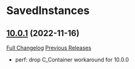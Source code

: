 # SavedInstances

## [10.0.1](https://github.com/SavedInstances/SavedInstances/tree/10.0.1) (2022-11-16)
[Full Changelog](https://github.com/SavedInstances/SavedInstances/commits/10.0.1) [Previous Releases](https://github.com/SavedInstances/SavedInstances/releases)

- perf: drop C\_Container workaround for 10.0.0  
